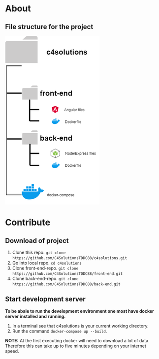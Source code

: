 # About

## File structure for the project
<img src="./filestructure.png">

# Contribute

## Download of project
1. Clone this repo. ``` git clone https://github.com/C4SolutionsTDDC88/c4solutions.git ```
2. Go into local repo. ``` cd c4solutions ```
3. Clone front-end-repo. ``` git clone https://github.com/C4SolutionsTDDC88/front-end.git ```
4. Clone back-end-repo. ``` git clone https://github.com/C4SolutionsTDDC88/back-end.git ```

## Start development server
**To be abale to run the development environment one most have docker server installed and running.**
1. In a terminal see that c4solutions is your current working directory.
2. Run the command  ``` docker-compose up --build ```.

**NOTE:** At the first executing docker will need to download a lot of data. Therefore this can take up to five minutes depending on your internet speed.
